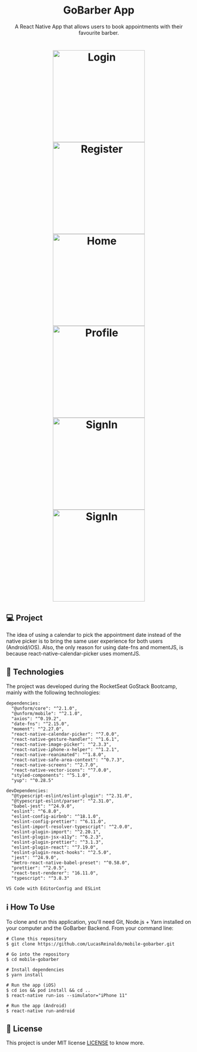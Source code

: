 <h1 align="center">GoBarber App</h1>
<p align="center">A React Native App that allows users to book appointments with their favourite barber.</p>


<h1 align="center">
    <img src="https://github.com/LucasReinaldo/mobile-gobarber/blob/master/assets/Login.png" alt="Login" width="250" />
    <img src="https://github.com/LucasReinaldo/mobile-gobarber/blob/master/assets/Register.png" alt="Register" width="250" />
    <img src="https://github.com/LucasReinaldo/mobile-gobarber/blob/master/assets/Home-app.png" alt="Home" width="250" />
    <img src="https://github.com/LucasReinaldo/mobile-gobarber/blob/master/assets/Profile.png" alt="Profile" width="250" />
    <img src="https://github.com/LucasReinaldo/mobile-gobarber/blob/master/assets/CreateAppointment.png" alt="SignIn" width="250" />
    <img src="https://github.com/LucasReinaldo/mobile-gobarber/blob/master/assets/AppointmentCreated.png" alt="SignIn" width="250" />
</h1>

## 💻 Project

The idea of using a calendar to pick the appointment date instead of the native picker is to bring the same user experience for both users (Android/iOS). Also, the only reason for using date-fns and momentJS, is because react-native-calendar-picker uses momentJS.

## 🚀 Technologies

The project was developed during the RocketSeat GoStack Bootcamp, mainly with the following technologies:

```
dependencies:
  "@unform/core": "^2.1.0",
  "@unform/mobile": "^2.1.0",
  "axios": "^0.19.2",
  "date-fns": "^2.15.0",
  "moment": "^2.27.0",
  "react-native-calendar-picker": "^7.0.0",
  "react-native-gesture-handler": "^1.6.1",
  "react-native-image-picker": "^2.3.3",
  "react-native-iphone-x-helper": "^1.2.1",
  "react-native-reanimated": "^1.8.0",
  "react-native-safe-area-context": "^0.7.3",
  "react-native-screens": "^2.7.0",
  "react-native-vector-icons": "^7.0.0",
  "styled-components": "^5.1.0",
  "yup": "^0.28.5"

devDependencies:
  "@typescript-eslint/eslint-plugin": "^2.31.0",
  "@typescript-eslint/parser": "^2.31.0",
  "babel-jest": "^24.9.0",
  "eslint": "^6.8.0",
  "eslint-config-airbnb": "^18.1.0",
  "eslint-config-prettier": "^6.11.0",
  "eslint-import-resolver-typescript": "^2.0.0",
  "eslint-plugin-import": "^2.20.1",
  "eslint-plugin-jsx-a11y": "^6.2.3",
  "eslint-plugin-prettier": "^3.1.3",
  "eslint-plugin-react": "^7.19.0",
  "eslint-plugin-react-hooks": "^2.5.0",
  "jest": "^24.9.0",
  "metro-react-native-babel-preset": "^0.58.0",
  "prettier": "^2.0.5",
  "react-test-renderer": "16.11.0",
  "typescript": "^3.8.3"

VS Code with EditorConfig and ESLint
```

## ℹ️ How To Use

To clone and run this application, you'll need Git, Node.js + Yarn installed on your computer and the GoBarber Backend. 
From your command line:

```
# Clone this repository
$ git clone https://github.com/LucasReinaldo/mobile-gobarber.git

# Go into the repository
$ cd mobile-gobarber

# Install dependencies
$ yarn install

# Run the app (iOS)
$ cd ios && pod install && cd ..
$ react-native run-ios --simulator="iPhone 11"

# Run the app (Android)
$ react-native run-android
```

## 📖 License

This project is under MIT license [LICENSE](LICENSE.md) to know more.
